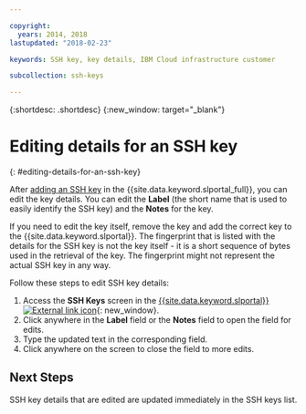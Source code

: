 ```yaml
---

copyright:
  years: 2014, 2018
lastupdated: "2018-02-23"

keywords: SSH key, key details, IBM Cloud infrastructure customer

subcollection: ssh-keys

---
```


{:shortdesc: .shortdesc}
{:new_window: target="_blank"}

# Editing details for an SSH key
{: #editing-details-for-an-ssh-key}

After [adding an SSH key](/docs/infrastructure/ssh-keys?topic=ssh-keys-adding-an-ssh-key) in the {{site.data.keyword.slportal_full}}, you can edit the key details. You can edit the **Label** (the short name that is used to easily identify the SSH key) and the **Notes** for the key.

If you need to edit the key itself, remove the key and add the correct key to the {{site.data.keyword.slportal}}. The fingerprint that is listed with the details for the SSH key is not the key itself - it is a short sequence of bytes used in the retrieval of the key. The fingerprint might not represent the actual SSH key in any way.

Follow these steps to edit SSH key details:

1. Access the **SSH Keys** screen in the [{{site.data.keyword.slportal}} ![External link icon](../../icons/launch-glyph.svg "External link icon")](https://control.softlayer.com/){: new_window}.
2. Click anywhere in the **Label** field or the **Notes** field to open the field for edits.
3. Type the updated text in the corresponding field.
4. Click anywhere on the screen to close the field to more edits.


## Next Steps

SSH key details that are edited are updated immediately in the SSH keys list.
